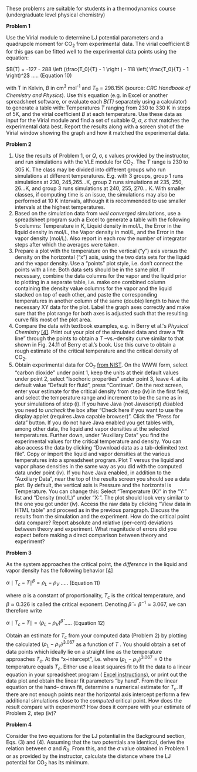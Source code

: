 

These problems are suitable for students in a thermodynamics course (undergraduate level physical chemistry)

**Problem 1**

Use the Virial module to determine LJ potential parameters and a quadrupole moment for
CO<sub>2</sub> from experimental data. The virial coefficient B for this gas can be fitted well to the experimental data
points using the equation:

$B(T) = -127 - 288 \left (\frac{T_0}{T} - 1 \right ) - 118 \left( \frac{T_0}{T} - 1 \right)^2$    ..... (Equation 10)



with T in Kelvin, *B* in cm<sup>3</sup> mol<sup>-1</sup> and *T*<sub>0</sub> = 298.15K (source: *CRC Handbook of Chemistry and Physics*).
Use this equation (e.g. in Excel or another spreadsheet software, or evaluate each *B(T)* separately using
a calculator) to generate a table with: Temperatures *T* ranging from 230 to 330 K in steps of 5K, and the
virial coefficient *B* at each temperature. Use these data as input for the Virial module and find a set of
suitable *Q*, $\sigma$, $\varepsilon$ that matches the experimental data best. Report the results along with a screen shot of the Virial window showing the graph and how it matched the experimental data.

**Problem 2**

1. Use the results of Problem 1, or *Q*, &sigma;, &epsilon; values provided by the instructor, and run simulations with the VLE module for CO<sub>2</sub>. The *T* range is 230 to 305 K. The class may be divided into different groups who run simulations at different temperatures. E.g. with 3 groups, group 1 runs simulations at 230, 245,265...K, group 2 runs simulations at 235, 250, 26...K, and group 3 runs simulations at 240, 255, 270... K. With smaller classes, if computing time is an issue, the simulations may also be performed at 10 K intervals, although it is recommended to use smaller intervals at the highest temperatures.
1. Based on the simulation data from *well converged* simulations, use a spreadsheet program such a Excel to generate a table with the following 5 columns: Temperature in K, Liquid density in mol/L, the Error in the liquid density in mol/L, the Vapor density in mol/L, and the Error in the vapor density (mol/L). Also report in each row the number of integrator steps after which the averages were taken.
1. Prepare a plot with the temperature on the vertical (“y”) axis versus the density on the horizontal (“x”) axis, using the two data sets for the liquid and the vapor density. Use a “points” plot style, i.e. don’t connect the points with a line. Both data sets should be in the same plot. If necessary, combine the data columns for the vapor and the liquid prior to plotting in a separate table, i.e. make one combined column containing the density value columns for the vapor and the liquid stacked on top of each other, and paste the corresponding temperatures in another column of the same (double) length to have the necessary XY data for the plot. Label the graph axes correctly and make sure that the plot range for both axes is adjusted such that the resulting curve fills most of the plot area.
1. Compare the data with textbook examples, e.g. in Berry et al.'s *Physical Chemistry* [[4]](../References#ref4). Print out your plot of the simulated data and draw a “fit line” through the points to obtain a *T* –vs.–density curve similar to that shown in Fig. 24.11 of Berry et al.’s book. Use this curve to obtain a rough estimate of the critical temperature and the critical density of CO<sub>2</sub>.
1. Obtain experimental data for CO<sub>2</sub> [from NIST](http://webbook.nist.gov/chemistry/fluid/). On the WWW form, select “carbon dioxide” under point 1, keep the units at their default values under point 2, select “Isochoric properties” under point 3, leave 4. at its default value “Default for fluid”, press “Continue”. On the next screen, enter your estimate for the critical density from step (iv) in the first field, and select the temperature range and increment to be the same as in your simulations of step (i). If you have Java (not Javascript) *dis*abled you need to *uncheck* the box after “Check here if you want to use the display applet (requires Java capable browser)”. Click the “Press for data” button. If you do not have Java enabled you get tables with, among other data, the liquid and vapor densities at the selected temperatures. Further down, under “Auxiliary Data” you find the experimental values for the critical temperature and density. You can also access the data by clicking “Download data as a tab-delimited text file”. Copy or import the liquid and vapor densities at the various temperatures into a spreadsheet program. Plot T versus the liquid and vapor phase densities in the same way as you did with the computed data under point (iv). If you have Java enabled, in addition to the “Auxiliary Data”, near the top of the results screen you should see a data plot. By default, the vertical axis is Pressure and the horizontal is Temperature. You can change this: Select “Temperature (K)” in the “Y:” list and “Density (mol/L)” under “X:”. The plot should look very similar to the one you got under (iv). Access the raw data by clicking “View data in HTML table” and proceed as in the previous paragraph. Discuss the results from the simulation and the experiment. How do the critical point data compare? Report absolute and relative (per–cent) deviations between theory and experiment. What magnitude of errors did you expect before making a direct comparison between theory and experiment?

**Problem 3**

As the system approaches the critical point, the *difference* in the liquid and vapor density has the following behavior [[4]](../References#ref4)

$\alpha \mid T_c - T \mid^{\beta} = \rho_L - \rho_V$    ..... (Equation 11)



where $\alpha$ is a constant of proportionality, $T_c$ is the critical temperature, and $\beta \approx 0.326$ is called the critical  exponent. Denoting $\bar{\beta} = \beta^{-1} \approx 3.067$, we can therefore write

$\alpha \mid T_c - T \mid = (\rho_L - \rho_V)^{\bar{\beta}}$    ..... (Equation 12)



Obtain an estimate for $T_c$ from your computed data (Problem 2) by plotting the calculated $(\rho_L - \rho_V)^{3.067}$ as
a function of *T* . You should obtain a set of data points which ideally lie on a straight line as the temperature
approaches $T_c$. At the “x–intercept”, i.e. where $(\rho_L - \rho_V)^{3.067} = 0$ the temperature equals $T_c$. Either use a least squares fit to fit the data to a linear equation in your spreadsheet program ( [Excel instructions](http://www.chem.purdue.edu/gchelp/tools/graphing.html)), or
print out the data plot and obtain the linear fit parameters “by hand”. From the linear equation or the hand–
drawn fit, determine a numerical estimate for *T*<sub>c</sub>. If there are not enough points near the horizontal axis
intercept perform a few additional simulations close to the *computed* critical point. How does the result
compare with experiment? How does it compare with your estimate of Problem 2, step (iv)?

**Problem 4**

Consider the two equations for the LJ potential in the Background section, Eqs. (3) and (4).  Assuming that the two potentials are identical, derive the relation between &sigma; and $R_0$. From this, and the $\sigma$ value obtained in Problem 1 or as provided by the instructor, calculate the distance where the LJ potential for CO<sub>2</sub> has its minimum.